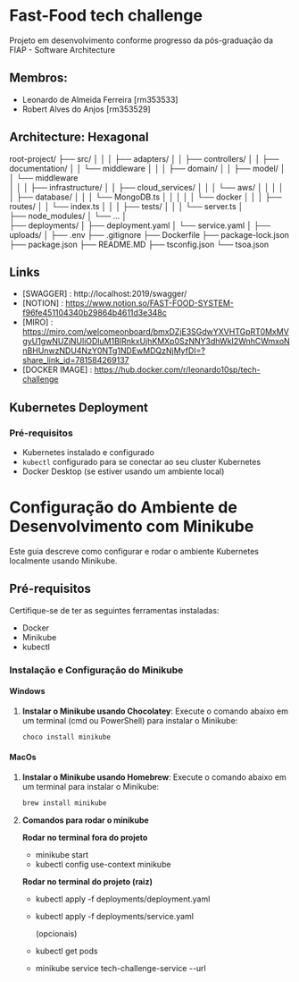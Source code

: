 
# Fast-Food tech challenge

Projeto em desenvolvimento conforme progresso da pós-graduação da FIAP - Software Architecture

## Membros: 
    
- Leonardo de Almeida Ferreira [rm353533]
- Robert Alves do Anjos [rm353529]

## Architecture: Hexagonal

root-project/
├── src/
│   │
│   ├── adapters/
│   │   ├── controllers/
│   │   ├── documentation/
│   │   └── middleware
│   │
│   ├── domain/
│   │   ├── model/
│   │   └── middleware   
│   │
│   ├── infrastructure/
│   │   ├── cloud_services/
│   │   │   └── aws/
│   │   │
│   │   ├── database/
│   │   │   └── MongoDB.ts
│   │   │
│   │   └── docker
│   │
│   ├── routes/
│   │   └── index.ts
│   │
│   ├── tests/
│   │
│   └── server.ts
│   
├── node_modules/
│   └── ...
│   
├── deployments/
│   ├── deployment.yaml
│   └── service.yaml
│
├── uploads/
│
├── .env
├── .gitignore
├── Dockerfile
├── package-lock.json
├── package.json
├── README.MD
├── tsconfig.json
└── tsoa.json

## Links

- [SWAGGER] : http://localhost:2019/swagger/
- [NOTION] : https://www.notion.so/FAST-FOOD-SYSTEM-f96fe451104340b29864b4611d3e348c
- [MIRO] : https://miro.com/welcomeonboard/bmxDZjE3SGdwYXVHTGpRT0MxMVgyU1gwNUZjNUliODluM1BIRnkxUjhKMXp0SzNNY3dhWkI2WnhCWmxoNnBHUnwzNDU4NzY0NTg1NDEwMDQzNjMyfDI=?share_link_id=781584269137
- [DOCKER IMAGE] : https://hub.docker.com/r/leonardo10sp/tech-challenge


## Kubernetes Deployment

### Pré-requisitos

- Kubernetes instalado e configurado
- `kubectl` configurado para se conectar ao seu cluster Kubernetes
- Docker Desktop (se estiver usando um ambiente local)



# Configuração do Ambiente de Desenvolvimento com Minikube

Este guia descreve como configurar e rodar o ambiente Kubernetes localmente usando Minikube.

## Pré-requisitos

Certifique-se de ter as seguintes ferramentas instaladas:
- Docker
- Minikube
- kubectl



### Instalação e Configuração do Minikube

#### Windows

1. **Instalar o Minikube usando Chocolatey**:
   Execute o comando abaixo em um terminal (cmd ou PowerShell) para instalar o Minikube:
   ```bash
   choco install minikube

#### MacOs

1. **Instalar o Minikube usando Homebrew**:
   Execute o comando abaixo em um terminal para instalar o Minikube:
   ```bash
   brew install minikube


2. **Comandos para rodar o minikube**

    **Rodar no terminal fora do projeto**

   - minikube start
   - kubectl config use-context minikube

    **Rodar no terminal do projeto (raiz)**
   - kubectl apply -f deployments/deployment.yaml
   - kubectl apply -f deployments/service.yaml

     (opcionais)
   - kubectl get pods
   - minikube service tech-challenge-service --url